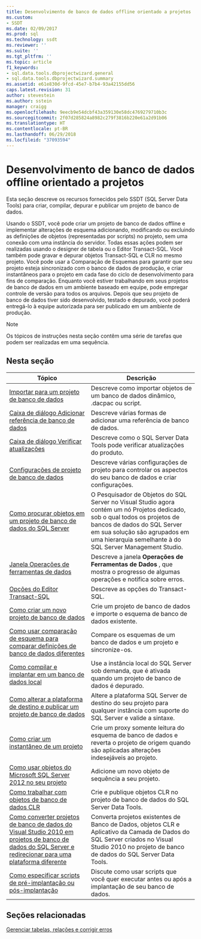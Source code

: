 ```yaml
---
title: Desenvolvimento de banco de dados offline orientado a projetos | Microsoft Docs
ms.custom:
- SSDT
ms.date: 02/09/2017
ms.prod: sql
ms.technology: ssdt
ms.reviewer: ''
ms.suite: ''
ms.tgt_pltfrm: ''
ms.topic: article
f1_keywords:
- sql.data.tools.dbprojectwizard.general
- sql.data.tools.dbprojectwizard.summary
ms.assetid: e61e830d-9fcd-45e7-b7b4-93a42155dd56
caps.latest.revision: 31
author: stevestein
ms.author: sstein
manager: craigg
ms.openlocfilehash: 9eecb9e54dcbf43a359130e58dc4769279710b3c
ms.sourcegitcommit: 2f07d285824a8982c279f3816b220e61a2d91b06
ms.translationtype: HT
ms.contentlocale: pt-BR
ms.lasthandoff: 06/29/2018
ms.locfileid: "37093594"
---
```

# <a name="project-oriented-offline-database-development"></a>Desenvolvimento de banco de dados offline orientado a projetos
Esta seção descreve os recursos fornecidos pelo SSDT (SQL Server Data Tools) para criar, compilar, depurar e publicar um projeto de banco de dados.  
  
Usando o SSDT, você pode criar um projeto de banco de dados offline e implementar alterações de esquema adicionando, modificando ou excluindo as definições de objetos (representadas por scripts) no projeto, sem uma conexão com uma instância do servidor. Todas essas ações podem ser realizadas usando o designer de tabela ou o Editor Transact\-SQL. Você também pode gravar e depurar objetos Transact\-SQL e CLR no mesmo projeto. Você pode usar a Comparação de Esquemas para garantir que seu projeto esteja sincronizado com o banco de dados de produção, e criar instantâneos para o projeto em cada fase do ciclo de desenvolvimento para fins de comparação. Enquanto você estiver trabalhando em seus projetos de banco de dados em um ambiente baseado em equipe, pode empregar controle de versão para todos os arquivos. Depois que seu projeto de banco de dados tiver sido desenvolvido, testado e depurado, você poderá entregá-lo à equipe autorizada para ser publicado em um ambiente de produção.  
  
> [!NOTE]  
> Os tópicos de instruções nesta seção contêm uma série de tarefas que podem ser realizadas em uma sequência.  
  
## <a name="in-this-section"></a>Nesta seção  
  
|Tópico|Descrição|  
|---------|---------------|  
|[Importar para um projeto de banco de dados](../ssdt/import-into-a-database-project.md)|Descreve como importar objetos de um banco de dados dinâmico, .dacpac ou script.|  
|[Caixa de diálogo Adicionar referência de banco de dados](../ssdt/add-database-reference-dialog-box.md)|Descreve várias formas de adicionar uma referência de banco de dados.|  
|[Caixa de diálogo Verificar atualizações](../ssdt/check-for-updates-dialog-box.md)|Descreve como o SQL Server Data Tools pode verificar atualizações do produto.|  
|[Configurações de projeto de banco de dados](../ssdt/database-project-settings.md)|Descreve várias configurações de projeto para controlar os aspectos do seu banco de dados e criar configurações.|  
|[Como procurar objetos em um projeto de banco de dados do SQL Server](../ssdt/how-to-browse-objects-in-a-sql-server-database-project.md)|O Pesquisador de Objetos do SQL Server no Visual Studio agora contém um nó Projetos dedicado, sob o qual todos os projetos de bancos de dados do SQL Server em sua solução são agrupados em uma hierarquia semelhante à do SQL Server Management Studio.|  
|[Janela Operações de ferramentas de dados](../ssdt/data-tools-operations-window.md)|Descreve a janela **Operações de Ferramentas de Dados** , que mostra o progresso de algumas operações e notifica sobre erros.|  
|[Opções do Editor Transact-SQL](../ssdt/transact-sql-editor-options.md)|Descreve as opções do Transact\-SQL.|  
|[Como criar um novo projeto de banco de dados](../ssdt/how-to-create-a-new-database-project.md)|Crie um projeto de banco de dados e importe o esquema de banco de dados existente.|  
|[Como usar comparação de esquema para comparar definições de banco de dados diferentes](../ssdt/how-to-use-schema-compare-to-compare-different-database-definitions.md)|Compare os esquemas de um banco de dados e um projeto e sincronize-os.|  
|[Como compilar e implantar em um banco de dados local](../ssdt/how-to-build-and-deploy-to-a-local-database.md)|Use a instância local do SQL Server sob demanda, que é ativada quando um projeto de banco de dados é depurado.|  
|[Como alterar a plataforma de destino e publicar um projeto de banco de dados](../ssdt/how-to-change-target-platform-and-publish-a-database-project.md)|Altere a plataforma SQL Server de destino do seu projeto para qualquer instância com suporte do SQL Server e valide a sintaxe.|  
|[Como criar um instantâneo de um projeto](../ssdt/how-to-create-a-snapshot-of-a-project.md)|Crie um proxy somente leitura do esquema de banco de dados e reverta o projeto de origem quando são aplicadas alterações indesejáveis ao projeto.|  
|[Como usar objetos do Microsoft SQL Server 2012 no seu projeto](../ssdt/how-to-use-microsoft-sql-server-2012-objects-in-your-project.md)|Adicione um novo objeto de sequência a seu projeto.|  
|[Como trabalhar com objetos de banco de dados CLR](../ssdt/how-to-work-with-clr-database-objects.md)|Crie e publique objetos CLR no projeto de banco de dados do SQL Server Data Tools.|  
|[Como converter projetos de banco de dados do Visual Studio 2010 em projetos de banco de dados do SQL Server e redirecionar para uma plataforma diferente](../ssdt/how-to-convert-visual-studio-2010-database-projects-to-ssql-server-projects.md)|Converta projetos existentes de Banco de Dados, objetos CLR e Aplicativo da Camada de Dados do SQL Server criados no Visual Studio 2010 no projeto de banco de dados do SQL Server Data Tools.|  
|[Como especificar scripts de pré-implantação ou pós-implantação](../ssdt/how-to-specify-predeployment-or-postdeployment-scripts.md)|Discute como usar scripts que você quer executar antes ou após a implantação de seu banco de dados.|  
  
## <a name="related-sections"></a>Seções relacionadas  
[Gerenciar tabelas, relações e corrigir erros](../ssdt/manage-tables-relationships-and-fix-errors.md)  
  
